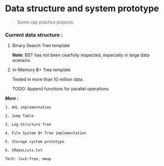 # Data structure and system prototype
>Some cpp practice projects.

### Current data structure :
1. Binary Search Tree template

    **Note**: BST has not been cearfully inspected, expecially in large data scenario.

2. In-Memory B+ Tree template

    Tested in more than 10 million data.

    TODO: Append functions for parallel operations

***More :*** 

    1. AVL implementation

    2. Jump Table

    3. Log Structure Tree

    4. File System B+ Tree implementation
    
    5. Storage system prototype
   
    6. CMakeListx.txt

    Tech: lock-free, mmap